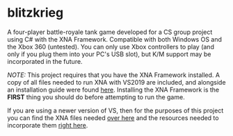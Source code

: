 # blitzkrieg
A four-player battle-royale tank game developed for a CS group project using C# with the XNA Framework.  Compatible with both Windows OS and the Xbox 360 (untested).  You can only use Xbox controllers to play (and only if you plug them into your PC's USB slot), but K/M support may be incorporated in the future.

*NOTE:* This project requires that you have the XNA Framework installed.  A copy of all files needed to run XNA with VS2019 are included, and alongside an installation guide were found [here](https://flatredball.com/visual-studio-2019-xna-setup/#:~:text=Introduction%201%20Download%20a%20modified%20version%20of%20MXA,XNA%20Game%20Studio%204.0.vsix%20.%20...%20More%20items).  Installing the XNA Framework is the **FIRST** thing you should do before attempting to run the game.

If you are using a newer version of VS, then for the purposes of this project you can find the XNA files needed [over here](https://www.microsoft.com/en-us/download/details.aspx?id=27598) and the resources needed to incorporate them [right here](https://docs.monogame.net/articles/migrate_xna.html).
